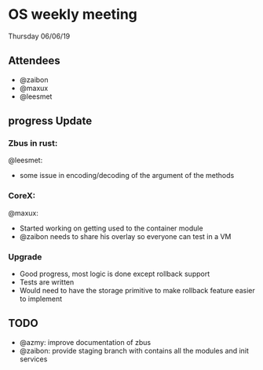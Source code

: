 # OS weekly meeting

Thursday 06/06/19

## Attendees

- @zaibon
- @maxux
- @leesmet

## progress Update

### Zbus in rust:

@leesmet:

- some issue in encoding/decoding of the argument of the methods

### CoreX:

@maxux:

- Started working on getting used to the container module
- @zaibon needs to share his overlay so everyone can test in a VM

### Upgrade

- Good progress, most logic is done except rollback support
- Tests are written
- Would need to have the storage primitive to make rollback feature easier to implement

## TODO

- @azmy: improve documentation of zbus
- @zaibon: provide staging branch with contains all the modules and init services
